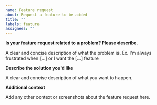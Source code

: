 ```yaml
---
name: Feature request
about: Request a feature to be added
title: ""
labels: feature
assignees: ""
---
```


**Is your feature request related to a problem? Please describe.**

A clear and concise description of what the problem is. Ex. I'm always frustrated when [...] or I want the [...] feature

**Describe the solution you'd like**

A clear and concise description of what you want to happen.

**Additional context**

Add any other context or screenshots about the feature request here.
